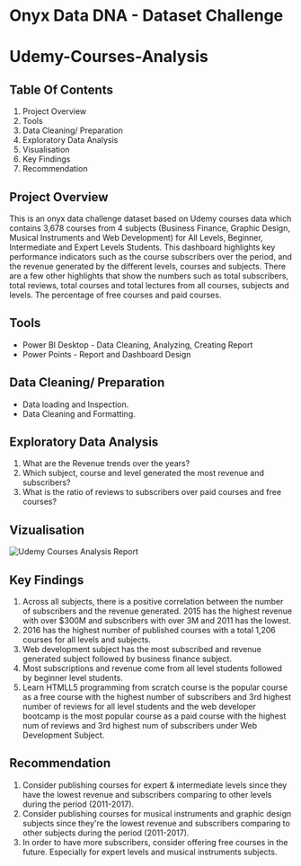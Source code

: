 # Onyx Data DNA - Dataset Challenge
# Udemy-Courses-Analysis

## Table Of Contents

1. Project Overview
2. Tools
3. Data Cleaning/ Preparation
4. Exploratory Data Analysis
5. Visualisation
6. Key Findings
7. Recommendation

## Project Overview
This is an onyx data challenge dataset based on Udemy courses data which contains 3,678 courses from 4 subjects (Business Finance, Graphic Design, Musical Instruments and Web Development) for All Levels, Beginner, Intermediate and Expert Levels Students. This dashboard highlights key performance indicators such as the course subscribers over the period, and the revenue generated by the different levels, courses and subjects. There are a few other highlights that show the numbers such as total subscribers, total reviews, total courses and total lectures from all courses, subjects and levels. The percentage of free courses and paid courses.

## Tools
* Power BI Desktop - Data Cleaning, Analyzing, Creating Report
* Power Points     - Report and Dashboard Design

## Data Cleaning/ Preparation
- Data loading and Inspection.
- Data Cleaning and Formatting.

## Exploratory Data Analysis
1. What are the Revenue trends over the years?
2. Which subject, course and level generated the most revenue and subscribers?
3. What is the ratio of reviews to subscribers over paid courses and free courses?

## Vizualisation
![Udemy Courses Analysis Report](https://github.com/Zay-Yar-Htay/Udemy-Courses-Analysis/assets/157587547/a3ef9619-48d3-45a6-a941-7978075e5b28)

## Key Findings
1. Across all subjects, there is a positive correlation between the number of subscribers and the revenue generated. 2015 has the highest revenue with over $300M and subscribers with over 3M and 2011 has the lowest.
2. 2016 has the highest number of published courses with a total 1,206 courses for all levels and subjects.
3. Web development subject has the most subscribed and revenue generated subject followed by business finance subject.
4. Most subscriptions and revenue come from all level students followed by beginner level students.
5. Learn HTMLL5 programming from scratch course is the popular course as a free course with the highest number of subscribers and 3rd highest number of reviews for all level students and the web developer bootcamp is the most popular course as a paid course with the highest num of reviews and 3rd highest num of subscribers under Web Development Subject.

## Recommendation
1. Consider publishing courses for expert & intermediate levels since they have the lowest revenue and subscribers comparing to other levels during the period (2011-2017).
2. Consider publishing courses for musical instruments and graphic design subjects since they're the lowest revenue and subscribers comparing to other subjects during the period (2011-2017).
3. In order to have more subscribers, consider offering free courses in the future. Especially for expert levels and musical instruments subjects.
